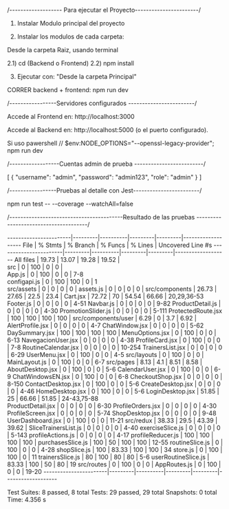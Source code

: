 /------------------- Para ejecutar el Proyecto-----------------------/

1) Instalar Modulo principal del proyecto

2) Instalar los modulos de cada carpeta:

Desde la carpeta Raiz, usando terminal

2.1) cd (Backend o Frontend)
2.2) npm install


3) Ejecutar con:
"Desde la carpeta Principal"

CORRER backend + frontend: npm run dev


/-----------------Servidores configurados ------------------------/

Accede al Frontend en: http://localhost:3000

Accede al Backend en: http://localhost:5000 (o el puerto configurado).


Si uso pawershell // $env:NODE_OPTIONS="--openssl-legacy-provider"; npm run dev


/------------------Cuentas admin de prueba -------------------------/

[
  { "username": "admin", "password": "admin123", "role": "admin" }
]


/-----------------Pruebas al detalle con Jest------------------------/

npm run test -- --coverage --watchAll=false


/-----------------------------------------Resultado de las pruebas --------------------------------------/

-----------------------|---------|----------|---------|---------|-------------------
File                   | % Stmts | % Branch | % Funcs | % Lines | Uncovered Line #s 
-----------------------|---------|----------|---------|---------|-------------------
All files              |   19.73 |    13.07 |   19.28 |   19.52 |                   
 src                   |       0 |      100 |       0 |       0 |                   
  App.js               |       0 |      100 |       0 |       0 | 7-8               
  configapi.js         |       0 |      100 |     100 |       0 | 1                 
 src/assets            |       0 |        0 |       0 |       0 | 
  assets.js            |       0 |        0 |       0 |       0 | 
 src/components        |   26.73 |    27.65 |    22.5 |    23.4 | 
  Cart.jsx             |   72.72 |       70 |   54.54 |   66.66 | 20,29,36-53      
  Footer.js            |       0 |        0 |       0 |       0 | 4-51
  Navbar.js            |       0 |        0 |       0 |       0 | 9-82
  ProductDetail.js     |       0 |        0 |       0 |       0 | 4-30
  PromotionSlider.js   |       0 |        0 |       0 |       0 | 5-111
  ProtectedRoute.jsx   |     100 |      100 |     100 |     100 | 
 src/components/user   |    6.29 |        0 |     3.7 |    6.92 | 
  AlertProfile.jsx     |       0 |        0 |       0 |       0 | 4-7
  ChatWindow.jsx       |       0 |        0 |       0 |       0 | 5-62
  DaySummary.jsx       |     100 |      100 |     100 |     100 | 
  MenuOptions.jsx      |       0 |      100 |       0 |       0 | 6-13
  NavegacionUser.jsx   |       0 |        0 |       0 |       0 | 4-38
  ProfileCard.jsx      |       0 |      100 |       0 |       0 | 7-8
  RoutineCalendar.jsx  |       0 |        0 |       0 |       0 | 10-254
  TrainersList.jsx     |       0 |        0 |       0 |       0 | 6-29
  UserMenu.jsx         |       0 |      100 |       0 |       0 | 4-5
 src/layouts           |       0 |      100 |       0 |       0 | 
  MainLayout.js        |       0 |      100 |       0 |       0 | 6-7
 src/pages             |    8.13 |      4.1 |    8.51 |    8.58 | 
  AboutDesktop.jsx     |       0 |      100 |       0 |       0 | 5-6
  CalendarUser.jsx     |       0 |      100 |       0 |       0 | 6-9
  ChatWindowsEN.jsx    |       0 |      100 |       0 |       0 | 6-8
  CheckoutShop.jsx     |       0 |        0 |       0 |       0 | 8-150
  ContactDesktop.jsx   |       0 |      100 |       0 |       0 | 5-6
  CreateDesktop.jsx    |       0 |        0 |       0 |       0 | 4-46
  HomeDesktop.jsx      |       0 |      100 |       0 |       0 | 5-6
  LoginDesktop.jsx     |   51.85 |       25 |   66.66 |   51.85 | 24-43,75-88      
  ProductDetail.jsx    |       0 |        0 |       0 |       0 | 6-30
  ProfileOrders.jsx    |       0 |        0 |       0 |       0 | 4-30
  ProfileScreen.jsx    |       0 |        0 |       0 |       0 | 5-74
  ShopDesktop.jsx      |       0 |        0 |       0 |       0 | 9-48
  UserDashboard.jsx    |       0 |      100 |       0 |       0 | 11-21
 src/redux             |   38.33 |     29.5 |   43.39 |   39.62 | 
  SliceTrainersList.js |       0 |        0 |       0 |       0 | 4-40
  exerciseSlice.js     |       0 |        0 |       0 |       0 | 5-143
  profileActions.js    |       0 |        0 |       0 |       0 | 4-17
  profileReducer.js    |     100 |      100 |     100 |     100 | 
  purchasesSlice.js    |     100 |       50 |     100 |     100 | 12-55
  routineSlice.js      |       0 |      100 |       0 |       0 | 4-28
  shopSlice.js         |     100 |    83.33 |     100 |     100 | 34
  store.js             |       0 |      100 |     100 |       0 | 11
  trainersSlice.js     |      80 |      100 |      80 |      80 | 5-6
  userRoutineSlice.js  |   83.33 |      100 |      50 |      80 | 19
 src/routes            |       0 |      100 |       0 |       0 | 
  AppRoutes.js         |       0 |      100 |       0 |       0 | 19-20
-----------------------|---------|----------|---------|---------|-------------------

Test Suites: 8 passed, 8 total
Tests:       29 passed, 29 total
Snapshots:   0 total
Time:        4.356 s